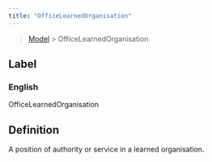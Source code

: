 ```yaml
---
title: "OfficeLearnedOrganisation"
---
```


> [Model](./../) > OfficeLearnedOrganisation

## Label

### English
OfficeLearnedOrganisation


## Definition
A position of authority or service in a learned organisation. 


    
